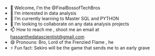 - 👋 Welcome, I’m the @FinalBossofTechBros
- 👀 I’m interested in data analysis
- 🌱 I’m currently learning to Master SQL and PYTHON
- 💞️ I’m looking to collaborate on any data analysis projects 
- 📫 How to reach me , shoot me an email at hassanthedatascientist@gmail.com
- 😄 Pronouns: Bro, Lord of the Frenzied Flame , he   
- ⚡ Fun fact: Sekiro will be the game that sends me to an early grave 

<!---
FinalBossofTechBros/FinalBossofTechBros is a ✨ special ✨ repository because its `README.md` (this file) appears on your GitHub profile.
You can click the Preview link to take a look at your changes.
--->
